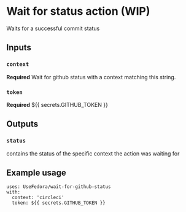 # Wait for status action (WIP)

Waits for a successful commit status

## Inputs

### `context`

**Required** Wait for github status with a context matching this string.

### `token`

**Required** ${{ secrets.GITHUB_TOKEN }}

## Outputs

### `status`

contains the status of the specific context the action was waiting for

## Example usage
```
uses: UseFedora/wait-for-github-status
with:
  context: 'circleci'
  token: ${{ secrets.GITHUB_TOKEN }}
```

